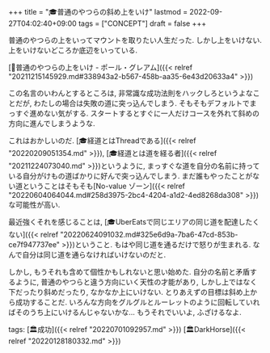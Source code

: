 +++
title = "🎓普通のやつらの斜め上をいけ"
lastmod = 2022-09-27T04:02:40+09:00
tags = ["CONCEPT"]
draft = false
+++

普通のやつらの上をいってマウントを取りたい人生だった. しかし上をいけない. 上をいけないどころか底辺をいっている.

[📜普通のやつらの上をいけ - ポール・グレアム]({{< relref "20211215145929.md#338943a2-b567-458b-aa35-6e43d20633a4" >}})

この名言のいわんとするところは, 非常識な成功法則をハックしろというよなことだが, わたしの場合は失敗の道に突っ込んでしまう. そもそもデフォルトでまっすぐ進めない気がする. スタートするとすぐに一人だけコースを外れて斜めの方向に進んでしまうような.

これはおかしいのだ. [🎓経道とはThreadである]({{< relref "20220209051354.md" >}}), [🎓経道とは道を経る者]({{< relref "20211224073040.md" >}})というように, まっすぐな道を自分の名前に持っている自分がけもの道ばかりに好んで突っ込んでしまう. まだ誰もやったことがない道ということはそもそも[No-value ゾーン]({{< relref "20220604064044.md#258d3975-2bc4-4204-a1d2-4ed8268da308" >}})な可能性が高い.

最近強くそれを感じることは, [🎓UberEatsで同じエリアの同じ道を配達したくない]({{< relref "20220624091032.md#325e6d9a-7ba6-47cd-853b-ce7f947737ee" >}})ということ. もはや同じ道を通るだけで怒りが生まれる. なんで自分は同じ道を通らなければいけないのだと.

しかし, もうそれも含めて個性かもしれないと思い始めた. 自分の名前と矛盾するように, 普通のやつらと違う方向にいく天性の才能があり, しかし上ではなく下だったり斜めだったり, なかなか上にいけない. とりあえずの目標は斜め上から成功することだ. いろんな方向をグルグルとルーレットのように回転していればそのうち上にいけるんじゃないかな... もうそれでいいよ, ふざけるなよ.

tags: [🏛成功]({{< relref "20220701092957.md" >}}) [🏛DarkHorse]({{< relref "20220128180332.md" >}})
